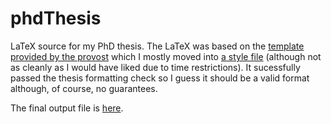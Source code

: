 # phdThesis

LaTeX source for my PhD thesis. The LaTeX was based on the [template provided by the provost](http://www.upenn.edu/provost/images/uploads/LaTeX%20Dissertation%20Template%20for%20Wharton.tex) which I mostly moved into [a style file](penn_thesis_style.sty) (although not as cleanly as I would have liked due to time restrictions). It sucessfully passed the thesis formatting check so I guess it should be a valid format although, of course, no guarantees.

The final output file is [here](sherrill-Mix_thesis.pdf).
